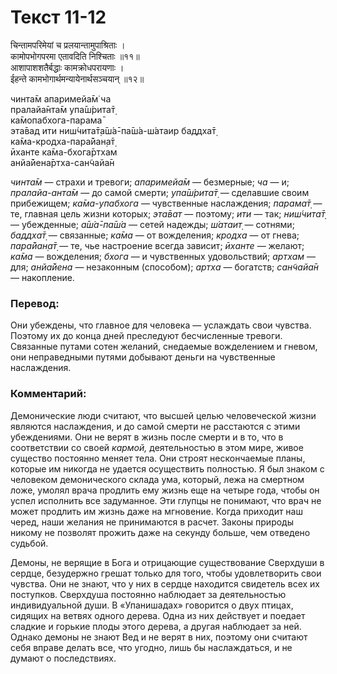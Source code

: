 # Текст 11-12

चिन्तामपरिमेयां च प्रलयान्तामुपाश्रिताः ।  
कामोपभोगपरमा एतावदिति निश्चिताः ॥११॥  
आशापाशशतैर्बद्धाः कामक्रोधपरायणाः ।  
ईहन्ते कामभोगार्थमन्यायेनार्थसञ्चयान् ॥१२॥

чинта̄м апаримейа̄м̇ ча  
пралайа̄нта̄м упа̄ш́рита̄т̣  
ка̄мопабхога-парама̄  
эта̄вад ити ниш́чита̄т̣а̄ш́а̄-па̄ш́а-ш́атаир баддха̄т̣  
ка̄ма-кродха-пара̄йан̣а̄т̣  
ӣханте ка̄ма-бхога̄ртхам  
анйа̄йена̄ртха-сан̃чайа̄н

_чинта̄м_ — страхи и тревоги; _апаримейа̄м_ — безмерные; _ча_ — и; _пралайа-анта̄м_ — до самой смерти; _упа̄ш́рита̄т̣_ — сделавшие своим прибежищем; _ка̄ма-упабхога_ — чувственные наслаждения; _парама̄т̣_ — те, главная цель жизни которых; _эта̄ват_ — поэтому; _ити_ — так; _ниш́чита̄т̣_ — убежденные; _а̄ш́а̄-па̄ш́а_ — сетей надежды; _ш́атаит̣_ — сотнями; _баддха̄т̣_ — связанные; _ка̄ма_ — от вожделения; _кродха_ — от гнева; _пара̄йан̣а̄т̣_ — те, чье настроение всегда зависит; _ӣханте_ — желают; _ка̄ма_ — вожделения; _бхога_ — и чувственных удовольствий; _артхам_ — для; _анйа̄йена_ — незаконным (способом); _артха_ — богатств; _сан̃чайа̄н_ — накопление.

### Перевод:

Они убеждены, что главное для человека — услаждать свои чувства. Поэтому их до конца дней преследуют бесчисленные тревоги. Связанные путами сотен желаний, снедаемые вожделением и гневом, они неправедными путями добывают деньги на чувственные наслаждения.

### Комментарий:

Демонические люди считают, что высшей целью человеческой жизни являются наслаждения, и до самой смерти не расстаются с этими убеждениями. Они не верят в жизнь после смерти и в то, что в соответствии со своей _кармой,_ деятельностью в этом мире, живое существо постоянно меняет тела. Они строят нескончаемые планы, которые им никогда не удается осуществить полностью. Я был знаком с человеком демонического склада ума, который, лежа на смертном ложе, умолял врача продлить ему жизнь еще на четыре года, чтобы он успел исполнить все задуманное. Эти глупцы не понимают, что врач не может продлить им жизнь даже на мгновение. Когда приходит наш черед, наши желания не принимаются в расчет. Законы природы никому не позволят прожить даже на секунду больше, чем отведено судьбой.

Демоны, не верящие в Бога и отрицающие существование Сверхдуши в сердце, безудержно грешат только для того, чтобы удовлетворить свои чувства. Они не знают, что у них в сердце находится свидетель всех их поступков. Сверхдуша постоянно наблюдает за деятельностью индивидуальной души. В «Упанишадах» говорится о двух птицах, сидящих на ветвях одного дерева. Одна из них действует и поедает сладкие и горькие плоды этого дерева, а другая наблюдает за ней. Однако демоны не знают Вед и не верят в них, поэтому они считают себя вправе делать все, что угодно, лишь бы наслаждаться, и не думают о последствиях.